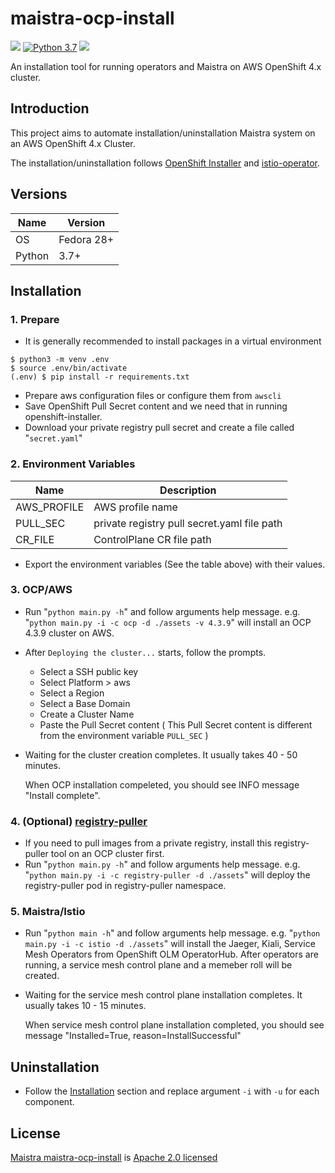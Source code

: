 # maistra-ocp-install

[![](https://img.shields.io/badge/License-Apache%202.0-blue.svg?style=flat)](https://github.com/maistra/maistra-ocp-install/blob/development/LICENSE)
[![Python 3.7](https://img.shields.io/badge/python-3.7-blue.svg?style=flat)](https://www.python.org/downloads/release/python-370/)
![](https://img.shields.io/github/repo-size/maistra/maistra-ocp-install.svg?style=flat)

An installation tool for running operators and Maistra on AWS OpenShift 4.x cluster.

## Introduction

This project aims to automate installation/uninstallation Maistra system on an AWS OpenShift 4.x Cluster.

The installation/uninstallation follows [OpenShift Installer](https://github.com/openshift/installer) and [istio-operator](https://github.com/maistra/istio-operator).

## Versions

| Name      | Version       |
| --        | --            |
| OS        | Fedora 28+    |
| Python    | 3.7+          |

## Installation

### 1. Prepare

* It is generally recommended to install packages in a virtual environment

```shell
$ python3 -m venv .env
$ source .env/bin/activate
(.env) $ pip install -r requirements.txt

```

* Prepare aws configuration files or configure them from `awscli`
* Save OpenShift Pull Secret content and we need that in running openshift-installer.
* Download your private registry pull secret and create a file called "`secret.yaml`"

### 2. Environment Variables

| Name        | Description |
| ----------- | ----------- |
| AWS_PROFILE | AWS profile name |
| PULL_SEC    | private registry pull secret.yaml file path |
| CR_FILE     | ControlPlane CR file path  |

* Export the environment variables (See the table above) with their values.

### 3. OCP/AWS
* Run "`python main.py -h`" and follow arguments help message. e.g. "`python main.py -i -c ocp -d ./assets -v 4.3.9`" will install an OCP 4.3.9 cluster on AWS.
* After `Deploying the cluster...` starts, follow the prompts.
  * Select a SSH public key
  * Select Platform > aws
  * Select a Region
  * Select a Base Domain
  * Create a Cluster Name
  * Paste the Pull Secret content ( This Pull Secret content is different from the environment variable `PULL_SEC` )
* Waiting for the cluster creation completes. It usually takes 40 - 50 minutes.

    When OCP installation compeleted, you should see INFO message "Install complete".

### 4. (Optional) [registry-puller](https://github.com/knrc/registry-puller)
* If you need to pull images from a private registry, install this registry-puller tool on an OCP cluster first.
* Run "`python main.py -h`" and follow arguments help message. e.g. "`python main.py -i -c registry-puller -d ./assets`" will deploy the registry-puller pod in registry-puller namespace.

### 5. Maistra/Istio
* Run "`python main -h`" and follow arguments help message. e.g. "`python main.py -i -c istio -d ./assets`" will install the Jaeger, Kiali, Service Mesh Operators from OpenShift OLM OperatorHub. After operators are running, a service mesh control plane and a memeber roll will be created.
* Waiting for the service mesh control plane installation completes. It usually takes 10 - 15 minutes.

    When service mesh control plane installation completed, you should see message "Installed=True, reason=InstallSuccessful"


## Uninstallation

* Follow the [Installation](https://github.com/maistra/maistra-ocp-install#installation) section and replace argument `-i` with `-u` for each component.

## License

[Maistra maistra-ocp-install](https://github.com/maistra/maistra-ocp-install) is [Apache 2.0 licensed](https://github.com/maistra/maistra-ocp-install/blob/development/LICENSE)

